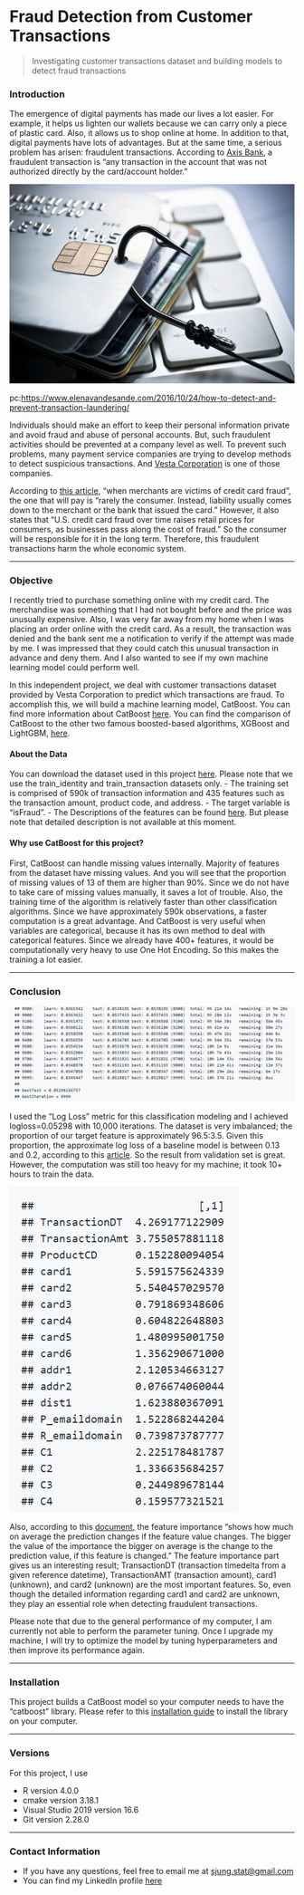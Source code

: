 Fraud Detection from Customer Transactions
================

> Investigating customer transactions dataset and building models to
> detect fraud transactions

### Introduction

The emergence of digital payments has made our lives a lot easier. For
example, it helps us lighten our wallets because we can carry only a
piece of plastic card. Also, it allows us to shop online at home. In
addition to that, digital payments have lots of advantages. But at the
same time, a serious problem has arisen: fraudulent transactions.
According to [Axis
Bank](https://application.axisbank.co.in/webforms/axis-support/sub-issues/FND-Fraud-ccdcsa-1.aspx),
a fraudulent transaction is “any transaction in the account that was not
authorized directly by the card/account holder.”

![](transactionfraud.png "Title")

pc:<https://www.elenavandesande.com/2016/10/24/how-to-detect-and-prevent-transaction-laundering/>

Individuals should make an effort to keep their personal information
private and avoid fraud and abuse of personal accounts. But, such
fraudulent activities should be prevented at a company level as well. To
prevent such problems, many payment service companies are trying to
develop methods to detect suspicious transactions. And [Vesta
Corporation](https://trustvesta.com/) is one of those companies.

According to [this
article](https://www.nerdwallet.com/article/credit-cards/merchants-victims-credit-card-fraud),
“when merchants are victims of credit card fraud”, the one that will pay
is “rarely the consumer. Instead, liability usually comes down to the
merchant or the bank that issued the card.” However, it also states that
“U.S. credit card fraud over time raises retail prices for consumers, as
businesses pass along the cost of fraud.” So the consumer will be
responsible for it in the long term. Therefore, this fraudulent
transactions harm the whole economic system.

-----

### Objective

I recently tried to purchase something online with my credit card. The
merchandise was something that I had not bought before and the price was
unusually expensive. Also, I was very far away from my home when I was
placing an order online with the credit card. As a result, the
transaction was denied and the bank sent me a notification to verify if
the attempt was made by me. I was impressed that they could catch this
unusual transaction in advance and deny them. And I also wanted to see
if my own machine learning model could perform well.

In this independent project, we deal with customer transactions dataset
provided by Vesta Corporation to predict which transactions are fraud.
To accomplish this, we will build a machine learning model, CatBoost.
You can find more information about CatBoost
[here](https://catboost.ai/). You can find the comparison of CatBoost to
the other two famous boosted-based algorithms, XGBoost and LightGBM,
[here](https://medium.com/riskified-technology/xgboost-lightgbm-or-catboost-which-boosting-algorithm-should-i-use-e7fda7bb36bc).

#### About the Data

You can download the dataset used in this project
[here](https://www.kaggle.com/c/ieee-fraud-detection/data). Please note
that we use the train\_identity and train\_transaction datasets only. -
The training set is comprised of 590k of transaction information and 435
features such as the transaction amount, product code, and address. -
The target variable is “isFraud”. - The Descriptions of the features can
be found
[here](https://www.kaggle.com/c/ieee-fraud-detection/discussion/101203).
But please note that detailed description is not available at this
moment.

#### Why use CatBoost for this project?

First, CatBoost can handle missing values internally. Majority of
features from the dataset have missing values. And you will see that the
proportion of missing values of 13 of them are higher than 90%. Since we
do not have to take care of missing values manually, it saves a lot of
trouble. Also, the training time of the algorithm is relatively faster
than other classification algorithms. Since we have approximately 590k
observations, a faster computation is a great advantage. And CatBoost is
very useful when variables are categorical, because it has its own
method to deal with categorical features. Since we already have 400+
features, it would be computationally very heavy to use One Hot
Encoding. So this makes the training a lot easier.

-----

### Conclusion

![](CatBoost%20result.png "Title")

I used the “Log Loss” metric for this classification modeling and I
achieved logloss=0.05298 with 10,000 iterations. The dataset is very
imbalanced; the proportion of our target feature is approximately
96.5:3.5. Given this proportion, the approximate log loss of a baseline
model is between 0.13 and 0.2, according to this
[article](https://medium.com/@fzammito/whats-considered-a-good-log-loss-in-machine-learning-a529d400632d).
So the result from validation set is great. However, the computation was
still too heavy for my machine; it took 10+ hours to train the data.

![](feature%20importance.png "Title")

Also, according to this
[document](https://catboost.ai/docs/concepts/fstr.html#fstr), the
feature importance “shows how much on average the prediction changes if
the feature value changes. The bigger the value of the importance the
bigger on average is the change to the prediction value, if this feature
is changed.” The feature importance part gives us an interesting result;
TransactionDT (transaction timedelta from a given reference datetime),
TransactionAMT (transaction amount), card1 (unknown), and card2
(unknown) are the most important features. So, even though the detailed
information regarding card1 and card2 are unknown, they play an
essential role when detecting fraudulent transactions.

Please note that due to the general performance of my computer, I am
currently not able to perform the parameter tuning. Once I upgrade my
machine, I will try to optimize the model by tuning hyperparameters and
then improve its performance again.

-----

### Installation

This project builds a CatBoost model so your computer needs to have the
“catboost” library. Please refer to this [installation
guide](https://catboost.ai/docs/concepts/r-installation.html) to install
the library on your computer.

-----

### Versions

For this project, I use

  - R version 4.0.0
  - cmake version 3.18.1
  - Visual Studio 2019 version 16.6
  - Git version 2.28.0

-----

### Contact Information

  - If you have any questions, feel free to email me at
    <sjung.stat@gmail.com>
  - You can find my LinkedIn profile
    [here](https://www.linkedin.com/in/sjung-stat/)
